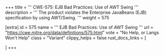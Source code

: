 +++
title = '''
CWE-575: EJB Bad Practices: Use of AWT Swing
'''
description	= '''
The product violates the Enterprise JavaBeans (EJB) specification by using AWT/Swing.
'''
weight = 575

[extra]
id = 575
name = '''
EJB Bad Practices: Use of AWT Swing
'''
url = "https://cwe.mitre.org/data/definitions/575.html"
vote = "No Help, or Langs Won't Help"
class = "Variant"
clippy_helps = false
rust_docs_links = [
	
]
+++
